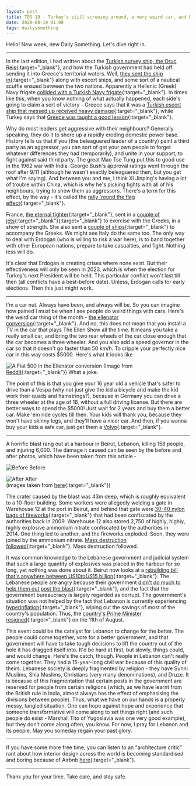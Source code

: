 ```yaml
---
layout: post
title: TDS 19 - Turkey's still screwing around, a very weird car, and Lebanon
date: 2020-08-10 01:00 
tags: dailysomething
---
```



Hello! New week, new Daily Something. Let's dive right in. 

____

In the last edition, I had written about the [Turkish survey ship, the Oruc Reis](http://siddhantpyasi.com/DST00018){:target="_blank"}, and how the Turkish government had held off sending it into Greece's territorial waters. Well, [they sent the ship in](https://twitter.com/tcsavunma/status/1292883501075910656){:target="_blank"} along with escort ships, and some sort of a nautical scuffle ensued between the two nations. Apparently a Hellenic (Greek) Navy frigate [collided with a Turkish Navy frigate](https://defpost.com/greek-navy-frigate-collides-with-turkish-navy-frigate-escorting-research-vessel-oruc-reis-reports/){:target="_blank"}. In times like this, when you know nothing of what actually happened, each side's going to claim a sort of victory - Greece says that it was a [Turkish escort ship that messed up received heavy damage](https://www.ekathimerini.com/255853/article/ekathimerini/news/standoff-peaks-with-incident-in-east-med){:target="_blank"}, while Turkey says that [Greece was taught a good lesson](https://www.ekathimerini.com/255834/article/ekathimerini/news/erdogan-says-greece-attacked-oruc-reis-got-their-first-answer-today){:target="_blank"}.    
  
Why do most leaders get aggressive with their neighbours? Generally speaking, they do it to shore up a rapidly eroding domestic power base. History tells us that if you (the beleaguered leader of a country) paint a third party as an aggressor, you can sort of get your own people to forget whatever differences they had (temporarily), and unite in your support, to fight against said third party. The great Mao Tse Tung put this to good use in the 1962 war with India. George Bush's approval ratings went through the roof after 9/11 (although he wasn't exactly beleaguered then, but you get what I'm saying). And between you and me, I think Xi Jinping's having a lot of trouble within China, which is why he's picking fights with all of his neighbours, trying to show them as aggressors. There's a term for this effect, by the way - it's called the [rally 'round the flag effect](https://en.m.wikipedia.org/wiki/Rally_%27round_the_flag_effect){:target="_blank"}.    
  
France, [the eternal fighter](https://en.m.wikipedia.org/wiki/List_of_battles_involving_France_in_modern_history){:target="_blank"}, sent in a [couple of jets](https://www.aljazeera.com/news/2020/08/mediterranean-crisis-turkey-warns-greece-slams-bully-france-200814140628522.html){:target="_blank"}{:target="_blank"} to exercise with the Greeks, in a show of strength. She also sent a [couple of ships](https://www.csmonitor.com/World/Europe/2020/0813/Why-France-is-sailing-into-a-Greece-Turkey-territorial-dispute){:target="_blank"} to accompany the Greeks. We might see Italy do the same too. The only way to deal with Erdogan (who is willing to risk a war here), is to band together with other European nations, prepare to take casualties, and fight. Nothing less will do.    
  
It's clear that Erdogan is creating crises where none exist. But their effectiveness will only be seen in 2023, which is when the election for Turkey's next President will be held. This particular conflict won't last till then (all conflicts have a best-before date). Unless, Erdogan calls for early elections. Then this just might work.  

____

I'm a car nut. Always have been, and always will be. So you can imagine how pained I must be when I see people do weird things with cars. Here's the weird car thing of the month - [the ellenator conversion](https://jalopnik.com/theres-actually-a-decent-reason-why-germans-will-spend-1794673235){:target="_blank"}. And no, this does not mean that you install a TV in the car that plays The Ellen Show all the time. It means you take a really small car, and bring the two rear wheels of the car close enough that the car becomes a three wheeler. And you also add a speed governor in the car so that it doesn't go faster than 50 km/h. To cripple your perfectly nice car in this way costs \$5000. Here's what it looks like  

![A Fiat 500 in the Ellenator conversion]({{site.baseurl}}/assets/img/ellenator.jpg)
(Image from [Reddit](https://www.reddit.com/r/whatisthiscar/comments/i2l24l/what_is_this_strange_arrangement_of_wheels_under/){:target="_blank"}) What a joke.  
  
The point of this is that you give your 16 year old a vehicle that's safer to drive than a Vespa (why not just give the kid a bicycle and make the kid work their quads and hamstrings?), because in Germany you can drive a three wheeler at the age of 16, without a full driving license. But there are better ways to spend the \$5000! Just wait for 2 years and buy them a better car. Make 'em ride cycles till then. Your kids will thank you, because they won't have skinny legs, and they'll have a nicer car. And then, if you wanna buy your kids a safe car, just get them a [Volvo](https://wyantgroup.com/where-does-volvos-reputation-for-safety-come-from/){:target="_blank"}.

____


A horrific blast rang out at a harbour in Beirut, Lebanon, killing 158 people, and injuring 6,000. The damage it caused can be seen by the before and after photos, which have been taken from this article -  
  
![Before]({{site.baseurl}}/assets/img/Beirut_before.jpg)
Before  

![After]({{site.baseurl}}/assets/img/Beirut_after.jpg)
After  
(images taken from [here](https://www.bbc.com/news/world-middle-east-53686563){:target="_blank"})  

The crater caused by the blast was 43m deep, which is roughly equivalent to a 10-floor building. Some workers were allegedly welding a gate in Warehouse 12 at the port in Beirut, and behind that gate were [30-40 nylon bags of fireworks](https://www.theguardian.com/world/2020/aug/07/beirut-explosion-former-port-worker-says-fireworks-stored-in-hangar){:target="_blank"} that had been confiscated by the authorities back in 2009. Warehouse 12 also stored 2,750 of highly, highly, highly explosive ammonium nitrate confiscated by the authorities in 2014. One thing led to another, and the fireworks exploded. Soon, they were joined by the ammonium nitrate. [Mass destruction followed](https://twitter.com/rezaparchizadeh/status/1292505677156487169?s=20){:target="_blank"}. Mass destruction followed.  
  
It was common knowledge to the Lebanese government and judicial system that such a large quantity of explosives was placed in the harbour for so long, yet nothing was done about it. Beirut now looks at a [rebuilding bill that's anywhere between US$10 to US$15 billion](https://www.enr.com/articles/49905-beirut-wrestles-with-blast-damage-estimated-at-up-to-15-billion){:target="_blank"}. The Lebanese people are angry because their government [didn't do much to help them out post the blast](https://www.wsj.com/articles/after-the-beirut-explosion-volunteers-step-up-to-do-what-the-government-cant-11598034057){:target="_blank"}, and the fact that the government bureaucracy is largely regarded as corrupt. The government's situation was not helped by the fact that Lebanon is currently experiencing [hyperinflation](https://www.forbes.com/sites/tatianakoffman/2020/07/09/lebanons-currency-crisis-paves-the-way-to-a-new-future/#11f1ec2a6a17){:target="_blank"}, wiping out the savings of most of the country's population. Thus, the [country's Prime Minister resigned](https://www.aljazeera.com/news/2020/08/lebanon-pm-hassan-diab-resigns-anger-beirut-blast-200810135202076.html){:target="_blank"} on the 11th of August.  
  
This event could be the catalyst for Lebanon to change for the better. The people could come together, vote for a better government, and that government will have to take tough decisions to lift the country out of the hole it has dragged itself into. It'd be hard at first, but slowly, things could, and would change. Here's the catch, though. People in Lebanon can't really come together. They had a 15-year-long civil war because of this quality of theirs. Lebanese society is deeply fragmented by religion - they have Sunni Muslims, Shia Muslims, Christians (very many denominations), and Druze. It is because of this fragmentation that certain posts in the government are reserved for people from certain religions (which, as we have learnt from the British rule in India, almost always has the effect of emphasising the divisions between people). Thus, what we have on our hands is a properly messy, tangled situation. One can hope against hope and experience that someone transformative will come along to set things right (and such people do exist - Marshall Tito of Yugoslavia was one very good example), but they don't come along often, you know. For now, I pray for Lebanon and its people. May you someday regain your past glory. 

________________________________________________

If you have some more free time, you can listen to an "architecture critic" rant about how interior design across the world is becoming standardised and boring because of Airbnb [here](https://www.ft.com/content/6996e7f2-7446-43e5-9c31-2606b9e316b7){:target="_blank"}.

________________________________________________

Thank you for your time. Take care, and stay safe.